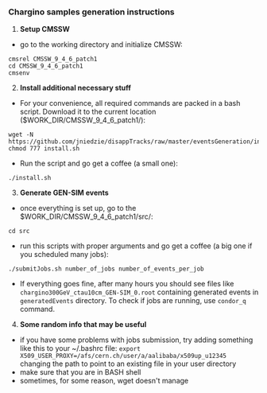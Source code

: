 ### Chargino samples generation instructions

1. **Setup CMSSW**

* go to the working directory and initialize CMSSW:

```
cmsrel CMSSW_9_4_6_patch1
cd CMSSW_9_4_6_patch1
cmsenv
```

2. **Install additional necessary stuff**

* For your convenience, all required commands are packed in a bash script. Download it to the current location ($WORK_DIR/CMSSW_9_4_6_patch1/):

```
wget -N https://github.com/jniedzie/disappTracks/raw/master/eventsGeneration/install.sh
chmod 777 install.sh
```

* Run the script and go get a coffee (a small one):

`./install.sh`

3. **Generate GEN-SIM events**

* once everything is set up, go to the $WORK_DIR/CMSSW_9_4_6_patch1/src/:

`cd src`

* run this scripts with proper arguments and go get a coffee (a big one if you scheduled many jobs):

`./submitJobs.sh number_of_jobs number_of_events_per_job`

* If everything goes fine, after many hours you should see files like `chargino300GeV_ctau10cm_GEN-SIM_0.root` containing generated events in `generatedEvents` directory. To check if jobs are running, use `condor_q` command.


4. **Some random info that may be useful**

* if you have some problems with jobs submission, try adding something like this to your ~/.bashrc file:
`export X509_USER_PROXY=/afs/cern.ch/user/a/aalibaba/x509up_u12345`
changing the path to point to an existing file in your user directory
* make sure that you are in BASH shell
* sometimes, for some reason, wget doesn't manage 
